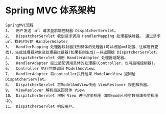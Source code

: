 # Spring MVC 体系架构
    SpringMVC流程
    1、  用户发送 url 请求至前端控制器 DispatcherServlet。
    2、  DispatcherServlet 收到请求调用 HandlerMapping 处理器映射器。 通过请求 url 找到对应的 HandlerAdapter 
    3、  HandlerMapping 处理器映射器找到具体的处理器(可以根据xml配置、注解进行查找)，生成处理器对象及处理器拦截器(如果有则生成)一并返回给 DispatcherServlet。
    4、  DispatcherServlet 调用 HandlerAdapter 处理器适配器。
    5、  HandlerAdapter 经过适配调用具体的处理器(Controller，也叫后端控制器)。
    6、  Controller 执行完成返回 ModelAndView。
    7、  HandlerAdapter 将controller执行结果 ModelAndView 返回给 DispatcherServlet。
    8、  DispatcherServlet 将ModelAndView传给 ViewReslover 视图解析器。
    9、  ViewReslover 解析后返回具体 View。
    10、 DispatcherServlet 根据 View 进行渲染视图（即将model模型数据填充至视图中）。
    11、 DispatcherServlet 响应用户。